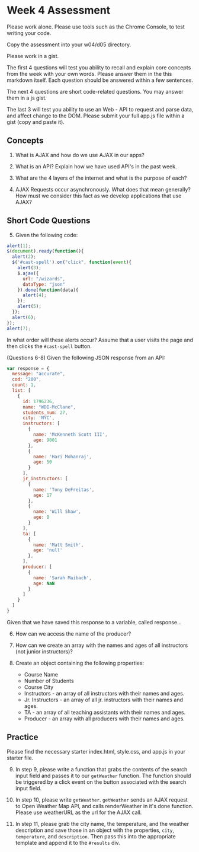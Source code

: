 # Week 4 Assessment

Please work alone. Please use tools such as the Chrome Console, to test writing your code.

Copy the assessment into your w04/d05 directory.  

Please work in a gist.  

The first 4 questions will test you ability to recall and explain core concepts from the week with your own words. Please answer them in the this markdown itself. Each question should be answered within a few sentences.    

The next 4 questions are short code-related questions.  You may answer them in a js gist.  

The last 3 will test you ability to use an Web - API to request and parse data, and affect change to the DOM.  Please submit your full app.js file within a gist (copy and paste it).

## Concepts

1) What is AJAX and how do we use AJAX in our apps?

<!-- Answer here below -->
2) What is an API?  Explain how we have used API's in the past week.

<!-- Answer below -->

3) What are the 4 layers of the internet and what is the purpose of each? 

<!-- Answer here below -->

4) AJAX Requests occur asynchronously.  What does that mean generally?  How must we consider this fact as we develop applications that use AJAX?  

<!-- Answer here below -->

## Short Code Questions

5) Given the following code:

```js
alert(1);
$(document).ready(function(){
  alert(2);
  $('#cast-spell').on("click", function(event){
    alert(3);
    $.ajax({
      url: "/wizards",
      dataType: "json"
    }).done(function(data){
      alert(4);
    });
    alert(5);
  });
  alert(6);
});
alert(7);
```

In what order will these alerts occur?  Assume that a user visits the page and then clicks the `#cast-spell` button.  

(Questions 6-8) Given the following JSON response from an API:

```javascript
var response = {
  message: "accurate",
  cod: "200",
  count: 1,
  list: [
    {
      id: 1796236,
      name: "WDI-McClane",
      students_num: 27,
      city: 'NYC',
      instructors: [
        {
          name: 'McKenneth Scott III',
          age: 9001
        },
        {
          name: 'Hari Mohanraj',
          age: 50
        }
      ],
      jr_instructors: [
        {
          name: 'Tony DeFreitas',
          age: 17
        },
        {
          name: 'Will Shaw',
          age: 8
        }
      ],
      ta: [
        {
          name: 'Matt Smith',
          age: 'null'
        },
      ],
      producer: [
        {
          name: 'Sarah Maibach',
          age: NaN
        }
      ]
    }
  ]
}

```

Given that we have saved this response to a variable, called response...

6) How can we access the name of the producer?

7) How can we create an array with the names and ages of all instructors (not junior instructors)?

8) Create an object containing the following properties:
	
	* Course Name
	* Number of Students
	* Course City
	* Instructors - an array of all instructors with their names and ages.
	* Jr. Instructors - an array of all jr. instructors with their names and ages.
	* TA - an array of all teaching assistants with their names and ages.
	* Producer - an array with all producers with their names and ages.  

## Practice

Please find the necessary starter index.html, style.css, and app.js in your starter file.  

9) In step 9, please write a function that grabs the contents of the search input field and passes it to our `getWeather` function.  The function should be triggered by a click event on the button associated with the search input field.  

10) In step 10, please write `getWeather`.  `getWeather` sends an AJAX request to Open Weather Map API, and calls renderWeather in it's done function.  Please use weatherURL as the url for the AJAX call.  

11) In step 11, please grab the city name, the temperature, and the weather description and save those in an object with the properties, `city`, `temperature`, and `description`.  Then pass this into the appropriate template and append it to the `#results` div.  
